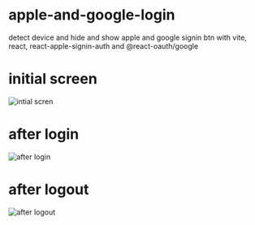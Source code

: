 # apple-and-google-login
detect device and hide and show apple and google signin btn with vite, react, react-apple-signin-auth and @react-oauth/google


# initial screen

![intial scren](https://github.com/RakeshStha/apple-and-google-login/assets/56125560/c1fa507e-6ff6-42d6-ab82-28e2bfb15342)

# after login

![after login](https://github.com/RakeshStha/apple-and-google-login/assets/56125560/5d993133-21ee-4a2c-842e-38831e971f66)

# after logout

![after logout](https://github.com/RakeshStha/apple-and-google-login/assets/56125560/a9462ed7-c048-4cfd-89a2-df0061bbb251)

